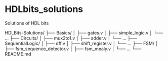 # HDLbits_solutions
Solutions of HDL bits


HDLBits-Solutions/
├── Basics/
│   ├── gates.v
│   ├── simple_logic.v
│   └── ...
├── Circuits/
│   ├── mux2to1.v
│   ├── adder.v
│   └── ...
├── SequentialLogic/
│   ├── dff.v
│   ├── shift_register.v
│   └── ...
├── FSM/
│   ├── fsm_sequence_detector.v
│   ├── fsm_mealy.v
│   └── ...
└── README.md
